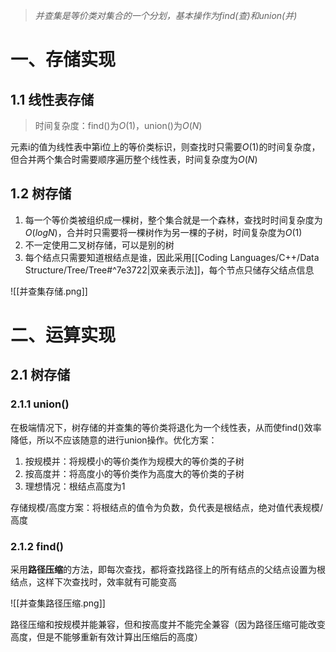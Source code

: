 >*并查集是等价类对集合的一个分划，基本操作为find(查)和union(并)*

# 一、存储实现

## 1.1 线性表存储

>时间复杂度：find()为$O(1)$，union()为$O(N)$

元素i的值为线性表中第i位上的等价类标识，则查找时只需要$O(1)$的时间复杂度，但合并两个集合时需要顺序遍历整个线性表，时间复杂度为$O(N)$

## 1.2 树存储

1. 每一个等价类被组织成一棵树，整个集合就是一个森林，查找时时间复杂度为$O(logN)$，合并时只需要将一棵树作为另一棵的子树，时间复杂度为$O(1)$
2. 不一定使用二叉树存储，可以是别的树
3. 每个结点只需要知道根结点是谁，因此采用[[Coding Languages/C++/Data Structure/Tree/Tree#^7e3722|双亲表示法]]，每个节点只储存父结点信息

![[并查集存储.png]]

# 二、运算实现

## 2.1 树存储

### 2.1.1 union()

在极端情况下，树存储的并查集的等价类将退化为一个线性表，从而使find()效率降低，所以不应该随意的进行union操作。优化方案：
1. 按规模并：将规模小的等价类作为规模大的等价类的子树
2. 按高度并：将高度小的等价类作为高度大的等价类的子树
3. 理想情况：根结点高度为1

存储规模/高度方案：将根结点的值令为负数，负代表是根结点，绝对值代表规模/高度

### 2.1.2 find()

采用**路径压缩**的方法，即每次查找，都将查找路径上的所有结点的父结点设置为根结点，这样下次查找时，效率就有可能变高

![[并查集路径压缩.png]]

路径压缩和按规模并能兼容，但和按高度并不能完全兼容（因为路径压缩可能改变高度，但是不能够重新有效计算出压缩后的高度）